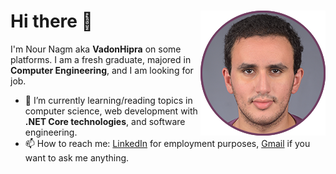 # Hi there 👋 <img align = "right" src = "./images/me2020-200200.png">
I'm Nour Nagm aka **VadonHipra** on some platforms. I am a fresh graduate, majored in **Computer Engineering**, and I am looking for job.

- 🌱 I’m currently learning/reading topics in computer science, web development with **.NET Core technologies**, and software engineering.
- 📫 How to reach me: [LinkedIn](http://linkedin.com/in/nour-nagm/) for employment purposes, [Gmail](mailto:nournagm97@gmail.com) if you want to ask me anything.





<!--
**nour-nagm/nour-nagm** is a ✨ _special_ ✨ repository because its `README.md` (this file) appears on your GitHub profile.

Here are some ideas to get you started:

- 🔭 I’m currently working on ...
- 🌱 I’m currently learning ...
- 👯 I’m looking to collaborate on ...
- 🤔 I’m looking for help with ...
- 💬 Ask me about ...
- 📫 How to reach me: ...
- 😄 Pronouns: ...
- ⚡ Fun fact: ...
-->

